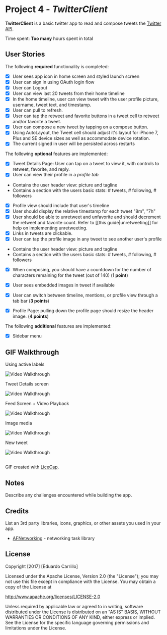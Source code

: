 # Project 4 - *TwitterClient*

**TwitterClient** is a basic twitter app to read and compose tweets the [Twitter API](https://apps.twitter.com/).

Time spent: **Too many** hours spent in total

## User Stories

The following **required** functionality is completed:

- [x] User sees app icon in home screen and styled launch screen
- [x] User can sign in using OAuth login flow
- [x] User can Logout
- [x] User can view last 20 tweets from their home timeline
- [x] In the home timeline, user can view tweet with the user profile picture, username, tweet text, and timestamp.
- [x] User can pull to refresh.
- [x] User can tap the retweet and favorite buttons in a tweet cell to retweet and/or favorite a tweet.
- [x] User can compose a new tweet by tapping on a compose button.
- [x] Using AutoLayout, the Tweet cell should adjust it's layout for iPhone 7, Plus and SE device sizes as well as accommodate device rotation.
- [x] The current signed in user will be persisted across restarts

The following **optional** features are implemented:

- [x] Tweet Details Page: User can tap on a tweet to view it, with controls to retweet, favorite, and reply.
- [x] User can view their profile in a *profile tab*
- Contains the user header view: picture and tagline
- Contains a section with the users basic stats: # tweets, # following, # followers
- [x] Profile view should include that user's timeline
- [x] User should display the relative timestamp for each tweet "8m", "7h"
- [x] User should be able to unretweet and unfavorite and should decrement the retweet and favorite count. Refer to [[this guide|unretweeting]] for help on implementing unretweeting.
- [x] Links in tweets are clickable.
- [x] User can tap the profile image in any tweet to see another user's profile
- Contains the user header view: picture and tagline
- Contains a section with the users basic stats: # tweets, # following, # followers
- [x] When composing, you should have a countdown for the number of characters remaining for the tweet (out of 140) (**1 point**)
- [x] User sees embedded images in tweet if available
- [x] User can switch between timeline, mentions, or profile view through a tab bar (**3 points**)
- [x] Profile Page: pulling down the profile page should  resize the header image. (**4 points**)


The following **additional** features are implemented:

- [x] Sidebar menu

## GIF Walkthrough

Using active labels

<img src='https://i.imgur.com/0PQ1rw3.gif'   title=Active Labels  width='' alt='Video Walkthrough' />

Tweet Details screen

<img src='https://i.imgur.com/M4HPdZ4.gif'  title= Detail screen  width='' alt='Video Walkthrough' />

Feed Screen + Video Playback

<img src='https://i.imgur.com/yeSyhw7.gif'  title= Detail screen  width='' alt='Video Walkthrough' />

Image media

<img src='https://i.imgur.com/TQFSyBn.gif'  title= Detail screen  width='' alt='Video Walkthrough' />

New tweet


<img src='https://i.imgur.com/0uPRoE9.gif'  title= Detail screen  width='' alt='Video Walkthrough' />











##

GIF created with [LiceCap](http://www.cockos.com/licecap/).

## Notes

Describe any challenges encountered while building the app.

## Credits

List an 3rd party libraries, icons, graphics, or other assets you used in your app.

- [AFNetworking](https://github.com/AFNetworking/AFNetworking) - networking task library

## License

Copyright [2017] [Eduardo Carrillo]

Licensed under the Apache License, Version 2.0 (the "License");
you may not use this file except in compliance with the License.
You may obtain a copy of the License at

http://www.apache.org/licenses/LICENSE-2.0

Unless required by applicable law or agreed to in writing, software
distributed under the License is distributed on an "AS IS" BASIS,
WITHOUT WARRANTIES OR CONDITIONS OF ANY KIND, either express or implied.
See the License for the specific language governing permissions and
limitations under the License.
